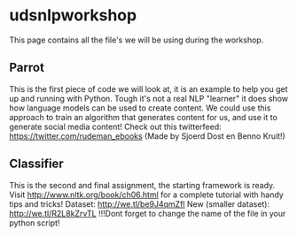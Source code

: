 # udsnlpworkshop
This page contains all the file's we will be using during the workshop.

## Parrot
This is the first piece of code we will look at, it is an example to help you get up and running with Python. Tough it's not a real NLP "learner" it does show how language models can be used to create content. We could use this approach to train an algorithm that generates content for us, and use it to generate social media content! 
Check out this twitterfeed: https://twitter.com/rudeman_ebooks (Made by Sjoerd Dost en Benno Kruit!)

## Classifier
This is the second and final assignment, the starting framework is ready. Visit http://www.nltk.org/book/ch06.html for a complete tutorial with handy tips and tricks!
Dataset: http://we.tl/be9J4qmZfl
New (smaller dataset): http://we.tl/R2L8kZrvTL !!!Dont forget to change the name of the file in your python script!